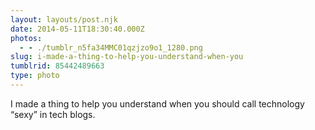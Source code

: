 ```yaml
---
layout: layouts/post.njk
date: 2014-05-11T18:30:40.000Z
photos:
  - - ./tumblr_n5fa34MMC01qzjzo9o1_1280.png
slug: i-made-a-thing-to-help-you-understand-when-you
tumblrid: 85442489663
type: photo
---
```

<p>I made a thing to help you understand when you should call technology &ldquo;sexy&rdquo; in tech blogs.</p>
